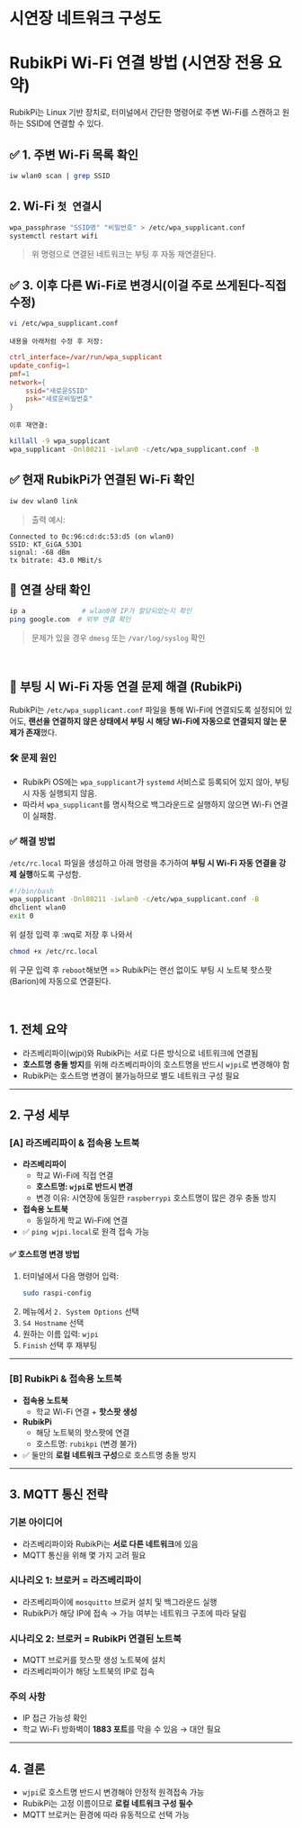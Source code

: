 # 시연장 네트워크 구성도

# RubikPi Wi-Fi 연결 방법 (시연장 전용 요약)

RubikPi는 Linux 기반 장치로, 터미널에서 간단한 명령어로 주변 Wi-Fi를 스캔하고 원하는 SSID에 연결할 수 있다.

## ✅ 1. 주변 Wi-Fi 목록 확인
```bash
iw wlan0 scan | grep SSID
```

## 2. Wi-Fi `첫 연결`시 
```bash
wpa_passphrase "SSID명" "비밀번호" > /etc/wpa_supplicant.conf
systemctl restart wifi
```

> 위 명령으로 연결된 네트워크는 부팅 후 자동 재연결된다.

## ✅ 3. 이후 다른 Wi-Fi로 변경시(이걸 주로 쓰게된다-직접 수정)
```bash
vi /etc/wpa_supplicant.conf
```

`내용을 아래처럼 수정 후 저장:`
```conf
ctrl_interface=/var/run/wpa_supplicant
update_config=1
pmf=1
network={
    ssid="새로운SSID"
    psk="새로운비밀번호"
}
```

`이후 재연결:`
```bash
killall -9 wpa_supplicant
wpa_supplicant -Dnl80211 -iwlan0 -c/etc/wpa_supplicant.conf -B
```

## ✅ 현재 RubikPi가 연결된 Wi-Fi 확인
```bash
iw dev wlan0 link
```

> 출력 예시:
```
Connected to 0c:96:cd:dc:53:d5 (on wlan0)  
SSID: KT_GiGA_53D1  
signal: -68 dBm  
tx bitrate: 43.0 MBit/s  
```

## 🔁 연결 상태 확인
```bash
ip a              # wlan0에 IP가 할당되었는지 확인
ping google.com  # 외부 연결 확인
```

> 문제가 있을 경우 `dmesg` 또는 `/var/log/syslog` 확인

<br>

## 🔧 부팅 시 Wi-Fi 자동 연결 문제 해결 (RubikPi)

RubikPi는 `/etc/wpa_supplicant.conf` 파일을 통해 Wi-Fi에 연결되도록 설정되어 있어도, **랜선을 연결하지 않은 상태에서 부팅 시 해당 Wi-Fi에 자동으로 연결되지 않는 문제가 존재**했다.

### 🛠 문제 원인
- RubikPi OS에는 `wpa_supplicant`가 `systemd` 서비스로 등록되어 있지 않아, 부팅 시 자동 실행되지 않음.
- 따라서 `wpa_supplicant`를 명시적으로 백그라운드로 실행하지 않으면 Wi-Fi 연결이 실패함.

### ✅ 해결 방법
`/etc/rc.local` 파일을 생성하고 아래 명령을 추가하여 **부팅 시 Wi-Fi 자동 연결을 강제 실행**하도록 구성함.

```bash
#!/bin/bash
wpa_supplicant -Dnl80211 -iwlan0 -c/etc/wpa_supplicant.conf -B
dhclient wlan0
exit 0
```

위 설정 입력 후 :wq로 저장 후 나와서 

```bash
chmod +x /etc/rc.local 
```
위 구문 입력 후 `reboot`해보면 => RubikPi는 랜선 없이도 부팅 시 노트북 핫스팟(Barion)에 자동으로 연결된다.

<br>

## 1. 전체 요약
- 라즈베리파이(wjpi)와 RubikPi는 서로 다른 방식으로 네트워크에 연결됨
- **호스트명 충돌 방지**를 위해 라즈베리파이의 호스트명을 반드시 `wjpi`로 변경해야 함
- RubikPi는 호스트명 변경이 불가능하므로 별도 네트워크 구성 필요

---

## 2. 구성 세부

### [A] 라즈베리파이 & 접속용 노트북
- **라즈베리파이**
  - 학교 Wi-Fi에 직접 연결
  - **호스트명: `wjpi`로 반드시 변경**
  - 변경 이유: 시연장에 동일한 `raspberrypi` 호스트명이 많은 경우 충돌 방지
- **접속용 노트북**
  - 동일하게 학교 Wi-Fi에 연결
- ✅ `ping wjpi.local`로 원격 접속 가능

#### ✅ 호스트명 변경 방법
1. 터미널에서 다음 명령어 입력:
   ```bash
   sudo raspi-config
   ```
2. 메뉴에서 `2. System Options` 선택
3. `S4 Hostname` 선택
4. 원하는 이름 입력: `wjpi`
5. `Finish` 선택 후 재부팅

---

### [B] RubikPi & 접속용 노트북
- **접속용 노트북**
  - 학교 Wi-Fi 연결 + **핫스팟 생성**
- **RubikPi**
  - 해당 노트북의 핫스팟에 연결
  - 호스트명: `rubikpi` (변경 불가)
- ✅ 둘만의 **로컬 네트워크 구성**으로 호스트명 충돌 방지

---

## 3. MQTT 통신 전략

### 기본 아이디어
- 라즈베리파이와 RubikPi는 **서로 다른 네트워크**에 있음
- MQTT 통신을 위해 몇 가지 고려 필요

### 시나리오 1: 브로커 = 라즈베리파이
- 라즈베리파이에 `mosquitto` 브로커 설치 및 백그라운드 실행
- RubikPi가 해당 IP에 접속 → 가능 여부는 네트워크 구조에 따라 달림

### 시나리오 2: 브로커 = RubikPi 연결된 노트북
- MQTT 브로커를 핫스팟 생성 노트북에 설치
- 라즈베리파이가 해당 노트북의 IP로 접속

### 주의 사항
- IP 접근 가능성 확인
- 학교 Wi-Fi 방화벽이 **1883 포트**를 막을 수 있음 → 대안 필요

---

## 4. 결론
- `wjpi`로 호스트명 반드시 변경해야 안정적 원격접속 가능
- RubikPi는 고정 이름이므로 **로컬 네트워크 구성 필수**
- MQTT 브로커는 환경에 따라 유동적으로 선택 가능
